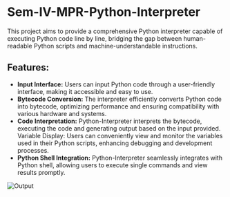 # Sem-IV-MPR-Python-Interpreter
This project aims to provide a comprehensive Python interpreter capable of executing Python code line by line, bridging the gap between human-readable Python scripts and machine-understandable instructions.

## Features:

- **Input Interface:** Users can input Python code through a user-friendly interface, making it accessible and easy to use.
- **Bytecode Conversion:** The interpreter efficiently converts Python code into bytecode, optimizing performance and ensuring compatibility with various hardware and systems.
- **Code Interpretation:** Python-Interpreter interprets the bytecode, executing the code and generating output based on the input provided.
Variable Display: Users can conveniently view and monitor the variables used in their Python scripts, enhancing debugging and development processes.
- **Python Shell Integration:** Python-Interpreter seamlessly integrates with Python shell, allowing users to execute single commands and view results promptly.

![Output](https://github.com/gauravipatankar/Sem-IV-MPR-Python-Interpreter/assets/92073252/cbb4c606-967d-40eb-b82e-08a2e045b12c)
